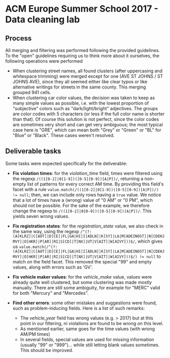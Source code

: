 # ACM Europe Summer School 2017 - Data cleaning lab

## Process
All merging and filtering was performed following the provided guidelines. 
To the "open" guidelines requiring us to think more about it ourselves, the following operations were performed

- When clustering street names, all found clusters (after uppercasing and whitespace trimming) were merged except for one (AVE ST JOHNS / ST JOHNS AVE), since they all seemed either like clear typos or like alternative writings for streets in the same county. This merging grouped 941 cells.
- When clustering car color values, the decision was taken to keep as many simple values as possible, i.e. with the lowest proportion of "subjective" colors such as "dark/light/bright" adjectives. The groups are color codes with 5 characters (or less if the full color name is shorter than that).
Of course this solution is not perfect, since the color codes are sometimes very short and can  get very ambiguous; the most typical case here is "GRE", which can mean both "Grey" or "Green" or "BL" for "Blue" or "Black". These cases weren't resolved.

## Deliverable tasks

Some tasks were expected specifically for the deliverable:

- **Fix violation times**: for the *violation_time* field, times were filtered using the regexp `/((1[0-2]|0[1-9])([0-5][0-9])[A|P])/`, returning a non-empty list of patterns for every correct AM time. By providing this field's facet with a rule `value.match(/((1[0-2]|0[1-9])([0-5][0-9])[A|P])/) != null`; then, we can include only rows having a `true` value.
We notice that a lot of times have a (wrong) value of "0 AM" or "0 PM", which should not be possible. For the sake of the example, we therefore change the regexp to  `/((1[0-2]|0[0-9])([0-5][0-9])[A|P])/`. This yields seven wrong values. 

- **Fix registration states**: for the *registration_state* value, we also check in the same way, using the regexp `/^(?:(A[KLRZ]|C[AOT]|D[CE]|FL|GA|HI|I[ADLN]|K[SY]|LA|M[ADEINOST]|N[CDEHJMVY]|O[HKR]|P[AR]|RI|S[CD]|T[NX]|UT|V[AIT]|W[AIVY]))$/`, which gives us `value.match(/^(?:(A[KLRZ]|C[AOT]|D[CE]|FL|GA|HI|I[ADLN]|K[SY]|LA|M[ADEINOST]|N[CDEHJMVY]|O[HKR]|P[AR]|RI|S[CD]|T[NX]|UT|V[AIT]|W[AIVY]))$/) != null` to match on the field facet. This removed the special "99" and empty values, along with errors such as 'GV'.

- **Fix vehicle maker values**: for the *vehicle_make* value, values were already quite well clustered, but some clustering was made mostly manually. There are still some ambiguity, for example for "MERC" valid for both "Mercury" and "Mercedes".

- **Find other errors**: some other mistakes and suggestions were found, such as problem-inducing fields. Here is a list of such remarks:
    * The *vehicle_year* field has wrong values (e.g. > 2017) but at this point in our filtering, ni violations are found to be wrong on this level.
    * As mentioned earlier, same goes for the time values (with wrong AM/PM times)
    * In several fields, special values are used for missing information (usually "99" or "999")... while still letting blank values sometimes. This should be improved.

